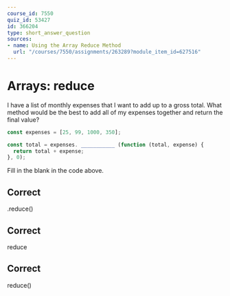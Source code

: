 ```yaml
---
course_id: 7550
quiz_id: 53427
id: 366204
type: short_answer_question
sources:
- name: Using the Array Reduce Method
  url: "/courses/7550/assignments/263289?module_item_id=627516"
---
```


# Arrays: reduce

I have a list of monthly expenses that I want to add up to a gross total. What
method would be the best to add all of my expenses together and return the final
value?

```javascript
const expenses = [25, 99, 1000, 350];

const total = expenses. ___________ (function (total, expense) {
  return total + expense;
}, 0);
```

Fill in the blank in the code above.

## Correct

.reduce()

## Correct

reduce

## Correct

reduce()
